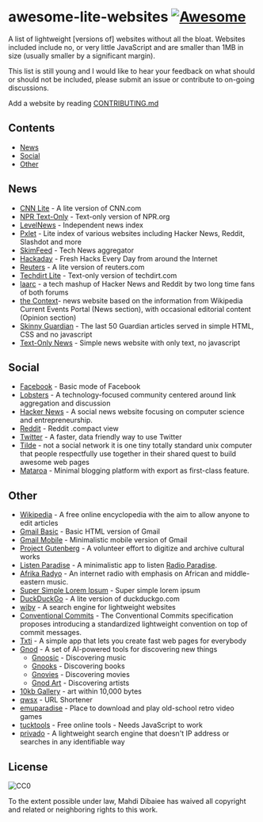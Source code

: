 awesome-lite-websites [![Awesome](https://cdn.rawgit.com/sindresorhus/awesome/d7305f38d29fed78fa85652e3a63e154dd8e8829/media/badge.svg)](https://github.com/sindresorhus/awesome)
=====================

A list of lightweight [versions of] websites without all the bloat.
Websites included include no, or very little JavaScript and are smaller than 1MB in size (usually smaller by a significant margin).

This list is still young and I would like to hear your feedback on what should or should not be included, please submit an issue or contribute to on-going discussions.

Add a website by reading [CONTRIBUTING.md](CONTRIBUTING.md)

## Contents

* [News](#news)
* [Social](#social)
* [Other](#other)

## News

- [CNN Lite](https://lite.cnn.com/en) - A lite version of CNN.com
- [NPR Text-Only](https://text.npr.org/) - Text-only version of NPR.org
- [LevelNews](https://levelnews.org/) - Independent news index
- [Pxlet](http://www.pxlet.com/) - Lite index of various websites including Hacker News, Reddit, Slashdot and more
- [SkimFeed](http://skimfeed.com/) - Tech News aggregator
- [Hackaday](http://retro.hackaday.com) - Fresh Hacks Every Day from around the Internet
- [Reuters](http://mobile.reuters.com/) - A lite version of reuters.com
- [Techdirt Lite](https://www.techdirt.com/?_format=lite) - Text-only version of techdirt.com
- [laarc](https://www.laarc.io/) - a tech mashup of Hacker News and Reddit by two long time fans of both forums
- [the Context](http://thecontext.net/)- news website based on the information from Wikipedia Current Events Portal (News section), with occasional editorial content (Opinion section)
- [Skinny Guardian](https://www.skinnyguardian.xyz) - The last 50 Guardian articles served in simple HTML, CSS and no javascript
- [Text-Only News](https://textnews.pythonanywhere.com/english) - Simple news website with only text, no javascript

## Social

- [Facebook](https://mbasic.facebook.com) - Basic mode of Facebook
- [Lobsters](https://lobste.rs/) - A technology-focused community centered around link aggregation and discussion
- [Hacker News](https://news.ycombinator.com/news) - A social news website focusing on computer science and entrepreneurship.
- [Reddit](https://reddit.com/.compact) - Reddit .compact view
- [Twitter](https://mobile.twitter.com) - A faster, data friendly way to use Twitter
- [Tilde](http://tilde.club/) - not a social network it is one tiny totally standard unix computer that people respectfully use together in their shared quest to build awesome web pages
- [Mataroa](https://mataroa.blog/) - Minimal blogging platform with export as first-class feature.

## Other

- [Wikipedia](https://wikipedia.org/) - A free online encyclopedia with the aim to allow anyone to edit articles
- [Gmail Basic](https://mail.google.com/mail/h/) - Basic HTML version of Gmail
- [Gmail Mobile](https://mail.google.com/mail/x/) - Minimalistic mobile version of Gmail
- [Project Gutenberg](https://www.gutenberg.org/wiki/Main_Page) - A volunteer effort to digitize and archive cultural works
- [Listen Paradise](http://listenparadise.org) - A minimalistic app to listen [Radio Paradise](http://radioparadise.com).
- [Afrika Radyo](http://afrikaradyo.com) - An internet radio with emphasis on African and middle-eastern music.
- [Super Simple Lorem Ipsum](http://supersimpleloremipsum.com/) - Super simple lorem ipsum
- [DuckDuckGo](https://duckduckgo.com/lite) - A lite version of duckduckgo.com
- [wiby](https://wiby.me/) - A search engine for lightweight websites
- [Conventional Commits](https://conventionalcommits.org/) - The Conventional Commits specification proposes introducing a standardized lightweight convention on top of commit messages.
- [Txti](http://txti.es) - A simple app that lets you create fast web pages for everybody
- [Gnod](http://www.gnod.com/) - A set of AI-powered tools for discovering new things
  - [Gnoosic](http://www.gnoosic.com) - Discovering music
  - [Gnooks](http://www.gnooks.com/) - Discovering books
  - [Gnovies](http://www.gnovies.com/) - Discovering movies
  - [Gnod Art](http://art.gnod.com/) - Discovering artists
- [10kb Gallery](https://10kb.neocities.org/about.html) -  art within 10,000 bytes
- [qwsx](https://qwsx.cf/) - URL Shortener
- [emuparadise](https://www.emuparadise.me/) - Place to download and play old-school retro video games
- [tucktools](https://www.tucktools.com/) - Free online tools - Needs JavaScript to work
- [privado](https://www.privado.com/) - A lightweight search engine that doesn't IP address or searches in any identifiable way


## License

![CC0](http://i.creativecommons.org/p/zero/1.0/88x31.png)

To the extent possible under law, Mahdi Dibaiee has waived all copyright and related or neighboring rights to this work.
